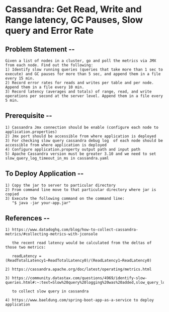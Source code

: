 # Cassandra: Get Read, Write and Range latency, GC Pauses, Slow query and Error Rate


## Problem Statement --
    Given a list of nodes in a cluster, go and poll the metrics via JMX from each node. Find out the following: 
    1) Identify slow running queries (queries that take more than 1 sec to execute) and GC pauses for more than 5 sec, and append them in a file every 15 min. 
    2) Record error rates for reads and writes per table and per node. Append them in a file every 10 min. 
    3) Record latency (averages and totals) of range, read, and write operations per second at the server level. Append them in a file every 5 min. 


## Prerequisite --
    1) Cassandra Jmx connection should be enable (configure each node to application.properties)
    2) Jmx port should be accessible from where application is deployed
    3) For checking slow query cassandra debug log  of each node should be accessible from where application is deployed
    4) Configure application.property output path and input path
    5) Apache Cassandra version must be greater 3.10 and we need to set slow_query_log_timeout_in_ms in cassandra.yaml



## To Deploy Application --
    1) Copy the jar to server to particular directory
    2) From command line move to that particular directory where jar is copied
    3) Execute the following command on the command line:
       "$ java -jar your-app.jar"





## References --

    1) https://www.datadoghq.com/blog/how-to-collect-cassandra-metrics/#collecting-metrics-with-jconsole

       the recent read latency would be calculated from the deltas of those two metrics:

       readLatency = (ReadTotalLatency1−ReadTotalLatency0)/(ReadLatency1−ReadLatency0)

    2) https://cassandra.apache.org/doc/latest/operating/metrics.html

    3) https://community.datastax.com/questions/4969/identify-slow-queries.html#:~:text=Slow%20query%20logging%20was%20added,slow_query_log_timeout_in_ms%3A%20500

       to collect slow query in cassandra

    4) https://www.baeldung.com/spring-boot-app-as-a-service to deploy application

